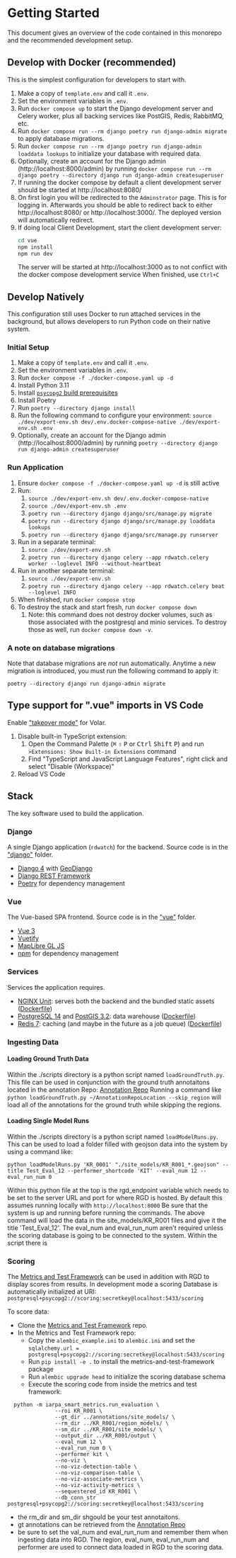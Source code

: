 # Getting Started

This document gives an overview of the code contained in this monorepo and the recommended development setup.

## Develop with Docker (recommended)
This is the simplest configuration for developers to start with.

1. Make a copy of `template.env` and call it `.env`.
2. Set the environment variables in `.env`.
3. Run `docker compose up` to start the Django development server and Celery worker, plus all backing services
   like PostGIS, Redis, RabbitMQ, etc.
4. Run `docker compose run --rm django poetry run django-admin migrate` to apply database migrations.
5. Run `docker compose run --rm django poetry run django-admin loaddata lookups` to initialize your database with required data.
7. Optionally, create an account for the Django admin (http://localhost:8000/admin) by running `docker compose run --rm django poetry --directory django run django-admin createsuperuser`
8. If running the docker compose by default a client development server should be started at http://localhost:8080/
9. On first login you will be redirected to the `Adminstrator` page.  This is for logging in.  Afterwards you should be able to redirect back to either http://localhost:8080/ or http://localhost:3000/.  The deployed version will automatically redirect.
9. If doing local Client Development, start the client development server:
   ```sh
   cd vue
   npm install
   npm run dev
   ```
   The server will be started at http://localhost:3000 as to not conflict with the docker compose development service
   When finished, use `Ctrl+C`

## Develop Natively
This configuration still uses Docker to run attached services in the background,
but allows developers to run Python code on their native system.

### Initial Setup
1. Make a copy of `template.env` and call it `.env`.
2. Set the environment variables in `.env`.
3. Run `docker compose -f ./docker-compose.yaml up -d`
4. Install Python 3.11
5. Install
   [`psycopg2` build prerequisites](https://www.psycopg.org/docs/install.html#build-prerequisites)
6. Install Poetry
7. Run `poetry --directory django install`
8. Run the following command to configure your environment: `source ./dev/export-env.sh dev/.env.docker-compose-native ./dev/export-env.sh .env`
10. Optionally, create an account for the Django admin (http://localhost:8000/admin) by running `poetry --directory django run django-admin createsuperuser`

### Run Application
1. Ensure `docker compose -f ./docker-compose.yaml up -d` is still active
2. Run:
   1. `source ./dev/export-env.sh dev/.env.docker-compose-native`
   2. `source ./dev/export-env.sh .env`
   3. `poetry run --directory django django/src/manage.py migrate`
   4. `poetry run --directory django django/src/manage.py loaddata lookups`
   5. `poetry run --directory django django/src/manage.py runserver`
3. Run in a separate terminal:
   1. `source ./dev/export-env.sh`
   2. `poetry run --directory django celery --app rdwatch.celery worker --loglevel INFO --without-heartbeat`
4. Run in another separate terminal:
   1. `source ./dev/export-env.sh`
   2. `poetry run --directory django celery --app rdwatch.celery beat --loglevel INFO`
5. When finished, run `docker compose stop`
6. To destroy the stack and start fresh, run `docker compose down`
   1. Note: this command does not destroy docker volumes, such as those associated with the postgresql and minio services. To destroy those as well, run `docker compose down -v`.

### A note on database migrations
Note that database migrations are _not_ run automatically. Anytime a new migration is introduced, you must run the following command to apply it:

`poetry --directory django run django-admin migrate`

## Type support for ".vue" imports in VS Code

Enable ["takeover mode"](https://github.com/johnsoncodehk/volar/discussions/471) for Volar.

1. Disable built-in TypeScript extension:
   1. Open the Command Palette (<kbd>⌘</kbd> <kbd>⇧</kbd> <kbd>P</kbd> or <kbd>Ctrl</kbd> <kbd>Shift</kbd> <kbd>P</kbd>) and run `>Extensions: Show Built-in Extensions` command
   2. Find "TypeScript and JavaScript Language Features", right click and select "Disable (Workspace)"
2. Reload VS Code

## Stack

The key software used to build the application.

### Django

A single Django application (`rdwatch`) for the backend. Source code is in the ["django"](https://github.com/ResonantGeoData/RD-WATCH/tree/phase-ii/django) folder.

- [Django 4](https://docs.djangoproject.com/en/4.1/contents/) with [GeoDjango](https://docs.djangoproject.com/en/4.0/ref/contrib/gis/)
- [Django REST Framework](https://www.django-rest-framework.org/)
- [Poetry](https://python-poetry.org/docs/) for dependency management

### Vue

The Vue-based SPA frontend. Source code is in the ["vue"](https://github.com/ResonantGeoData/RD-WATCH/tree/phase-ii/vue) folder.

- [Vue 3](https://vuejs.org/guide/introduction.html)
- [Vuetify](https://vuetifyjs.com/en/)
- [MapLibre GL JS](https://maplibre.org/maplibre-gl-js-docs/api/)
- [npm](https://docs.npmjs.com/) for dependency management

### Services

Services the application requires.

- [NGINX Unit](https://unit.nginx.org/): serves both the backend and the bundled static assets ([Dockerfile](https://github.com/ResonantGeoData/RD-WATCH/blob/phase-ii/Dockerfile))
- [PostgreSQL 14](https://www.postgresql.org/docs/14/index.html) and [PostGIS 3.2](http://www.postgis.net/documentation/): data warehouse ([Dockerfile](https://github.com/ResonantGeoData/RD-WATCH/blob/phase-ii/docker/services/postgresql/Dockerfile))
- [Redis 7](https://redis.io/docs/): caching (and maybe in the future as a job queue) ([Dockerfile](https://github.com/ResonantGeoData/RD-WATCH/blob/phase-ii/docker/services/redis/Dockerfile))

### Ingesting Data

#### Loading Ground Truth Data

Within the ./scripts directory is a python script named `loadGroundTruth.py`.  This file can be used in conjunction with the ground truth annotaitons located in the annotation Repo:
[Annotation Repo](https://smartgitlab.com/TE/annotations)
Running a command like `python loadGroundTruth.py ~/AnnotationRepoLocation --skip_region` will load all of the annotations for the ground truth while skipping the regions.


#### Loading Single Model Runs
Within the ./scripts directory is a python script named `loadModelRuns.py`.  This can be used to load a folder filled with geojson data into the system by using a command like:

```
python loadModelRuns.py 'KR_0001' "./site_models/KR_R001_*.geojson" --title Test_Eval_12 --performer_shortcode 'KIT' --eval_num 12 --eval_run_num 0
```
Within this python file at the top is the rgd_endpoint variable which needs to be set to the server URL and port for where RGD is hosted.  By default this assumes running locally with `http://localhost:8000`
Be sure that the system is up and running before running the commands.
The above command will load the data in the site_models/KR_R001 files and give it the title 'Test_Eval_12'.  The eval_num and eval_run_num aren't required unless the scoring database is going to be connected to the system.  Within the script there is

### Scoring

The [Metrics and Test Framework](https://smartgitlab.com/TE/metrics-and-test-framework#creating-a-metrics-database) can be used in addition with RGD to display scores from results.
In development mode a scoring Database is automatically initialized at URI: `postgresql+psycopg2://scoring:secretkey@localhost:5433/scoring`

To score data:
- Clone the [Metrics and Test Framework](https://smartgitlab.com/TE/metrics-and-test-framework) repo.
- In the Metrics and Test Framework repo:
  - Copy the `alembic_example.ini` to `alembic.ini` and set the `sqlalchemy.url = postgresql+psycopg2://scoring:secretkey@localhost:5433/scoring`
  - Run `pip install -e .` to install the metrics-and-test-framework package
  - Run `alembic upgrade head` to initialize the scoring database schema
  - Execute the scoring code from inside the metrics and test framework:
```
  python -m iarpa_smart_metrics.run_evaluation \
               --roi KR_R001 \
               --gt_dir ../annotations/site_models/ \
               --rm_dir ../KR_R001/region_models/ \
               --sm_dir ../KR_R001/site_models/ \
               --output_dir ../KR_R001/output \
               --eval_num 12 \
               --eval_run_num 0 \
               --performer kit \
               --no-viz \
               --no-viz-detection-table \
               --no-viz-comparison-table \
               --no-viz-associate-metrics \
               --no-viz-activity-metrics \
               --sequestered_id KR_R001 \
               --db_conn_str postgresql+psycopg2://scoring:secretkey@localhost:5433/scoring
```
- the rm_dir and sm_dir shgould be your test annotaitons.
- gt annotations can be retrieved from the [Annotation Repo](https://smartgitlab.com/TE/annotations)
- be sure to set the val_num and eval_run_num and remember them when ingesting data into RGD.  The region, eval_num, eval_run_num and performer are used to connect data loaded in RGD to the scoring data.
